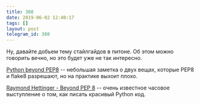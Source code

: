 ```yaml
---
title: 308
date: 2019-06-02 12:40:17
tags: []
layout: post
telegram_id: 308
---
```


Ну, давайте добьем тему стайлгайдов в питоне. Об этом можно говорить вечно, но это будет уже не так интересно.

[Python beyond PEP8](https://dev.to/edelvalle/python-beyond-pep8-16g6) -- небольшая заметка о двух вещах, которые PEP8 и flake8 разрешают, но на практике выхоит плохо.

[Raymond Hettinger - Beyond PEP 8](https://www.youtube.com/watch?v=wf-BqAjZb8M) -- очень известное часовое выступление о том, как писать красивый Python код.
